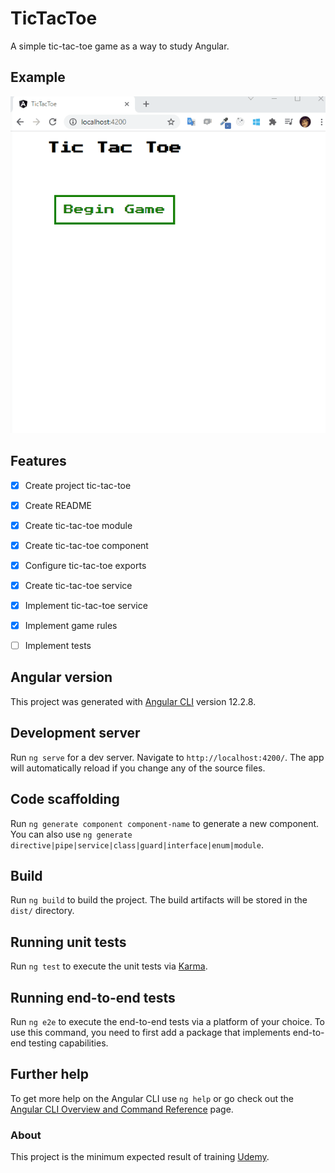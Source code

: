 # TicTacToe
A simple tic-tac-toe game as a way to study Angular.

## Example
![](demo/tic_tac_toe_angular.gif)

## Features
- [x] Create project tic-tac-toe
- [x] Create README
- [x] Create tic-tac-toe module
- [x] Create tic-tac-toe component
- [x] Configure tic-tac-toe exports
- [x] Create tic-tac-toe service
- [x] Implement tic-tac-toe service
- [x] Implement game rules
- [ ] Implement tests
 

## Angular version
This project was generated with [Angular CLI](https://github.com/angular/angular-cli) version 12.2.8.

## Development server

Run `ng serve` for a dev server. Navigate to `http://localhost:4200/`. The app will automatically reload if you change any of the source files.

## Code scaffolding

Run `ng generate component component-name` to generate a new component. You can also use `ng generate directive|pipe|service|class|guard|interface|enum|module`.

## Build

Run `ng build` to build the project. The build artifacts will be stored in the `dist/` directory.

## Running unit tests

Run `ng test` to execute the unit tests via [Karma](https://karma-runner.github.io).

## Running end-to-end tests

Run `ng e2e` to execute the end-to-end tests via a platform of your choice. To use this command, you need to first add a package that implements end-to-end testing capabilities.

## Further help

To get more help on the Angular CLI use `ng help` or go check out the [Angular CLI Overview and Command Reference](https://angular.io/cli) page.

### About
This project is the minimum expected result of training [Udemy](https://www.udemy.com/course/formacao-angular-inicio-criando-7-projetos/).
